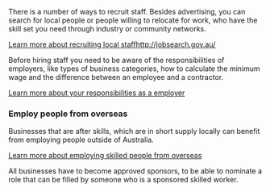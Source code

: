 
There is a number of ways to recruit staff. Besides advertising, you can search for local people or people willing to relocate for work, who have the skill set you need through industry or community networks.

[Learn more about recruiting local staff]()http://jobsearch.gov.au/

Before hiring staff you need to be aware of the responsibilities of employers, like types of business categories, how to calculate the minimum wage and the difference between an employee and a contractor.

[Learn more about your responsibilities as a employer]()

### Employ people from overseas

Businesses that are after skills, which are in short supply locally can benefit from employing people outside of Australia.

[Learn more about employing skilled people from overseas]()

All businesses have to become approved sponsors, to be able to nominate a role that can be filled by someone who is a sponsored skilled worker.
